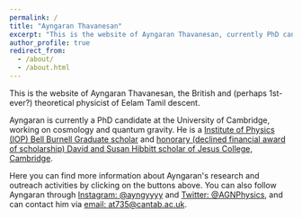 ```yaml
---
permalink: /
title: "Ayngaran Thavanesan"
excerpt: "This is the website of Ayngaran Thavanesan, currently PhD candidate at University of Cambridge"
author_profile: true
redirect_from:
  - /about/
  - /about.html
---
```


This is the website of Ayngaran Thavanesan, the British and (perhaps 1st-ever?) theoretical physicist of Eelam Tamil descent.

Ayngaran is currently a PhD candidate at the University of Cambridge, working on cosmology and quantum gravity. He is a [Institute of Physics (IOP) Bell Burnell Graduate scholar](https://www.iop.org/about/support-grants/bell-burnell-fund/2021-awardees/ayngaran-thavanesan) and [honorary (declined financial award of scholarship) David and Susan Hibbitt scholar of Jesus College, Cambridge](https://www.student-funding.cam.ac.uk/jesus-college-david-and-susan-hibbitt-scholarship-202021).


Here you can find more information about Ayngaran's research and outreach activities by clicking on the buttons above. You can also follow Ayngaran through [Instagram: @ayngyyyy](https://www.instagram.com/ayngyyyy/?hl=en) and [Twitter: @AGNPhysics](https://www.twitter.com/agnphysics?lang=en), and can contact him via [email: at735@cantab.ac.uk](mailto:at735@cantab.ac.uk).
